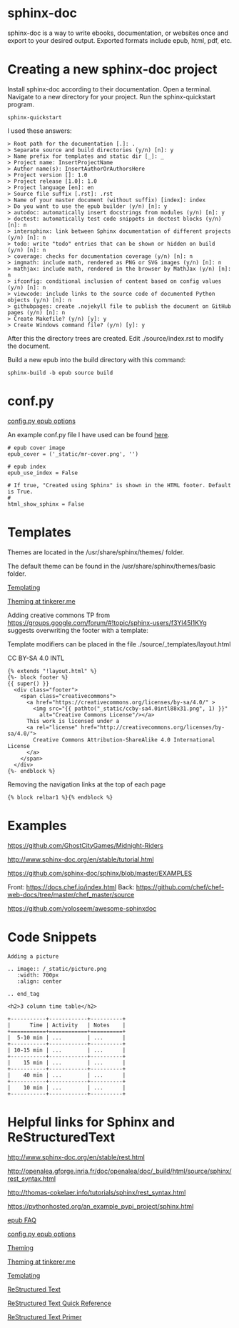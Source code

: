 # sphinx-doc
sphinx-doc is a way to write ebooks, documentation, or websites once and export to your desired output.  Exported formats include epub, html, pdf, etc.

# Creating a new sphinx-doc project

Install sphinx-doc according to their documentation.  Open a terminal.  Navigate to a new directory for your project.  Run the sphinx-quickstart program.

```sphinx-quickstart```

I used these answers:

```
> Root path for the documentation [.]: .
> Separate source and build directories (y/n) [n]: y
> Name prefix for templates and static dir [_]: _
> Project name: InsertProjectName
> Author name(s): InsertAuthorOrAuthorsHere
> Project version []: 1.0
> Project release [1.0]: 1.0
> Project language [en]: en
> Source file suffix [.rst]: .rst
> Name of your master document (without suffix) [index]: index
> Do you want to use the epub builder (y/n) [n]: y
> autodoc: automatically insert docstrings from modules (y/n) [n]: y
> doctest: automatically test code snippets in doctest blocks (y/n) [n]: n
> intersphinx: link between Sphinx documentation of different projects (y/n) [n]: n
> todo: write "todo" entries that can be shown or hidden on build (y/n) [n]: n
> coverage: checks for documentation coverage (y/n) [n]: n
> imgmath: include math, rendered as PNG or SVG images (y/n) [n]: n
> mathjax: include math, rendered in the browser by MathJax (y/n) [n]: n
> ifconfig: conditional inclusion of content based on config values (y/n) [n]: n
> viewcode: include links to the source code of documented Python objects (y/n) [n]: n
> githubpages: create .nojekyll file to publish the document on GitHub pages (y/n) [n]: n
> Create Makefile? (y/n) [y]: y
> Create Windows command file? (y/n) [y]: y
```

After this the directory trees are created.  Edit ./source/index.rst to modify the document.

Build a new epub into the build directory with this command:

```sphinx-build -b epub source build```

# conf.py

[config.py epub options](http://www.sphinx-doc.org/en/stable/config.html#options-for-epub-output)

An example conf.py file I have used can be found [here](https://github.com/GhostCityGames/Midnight-Riders/blob/master/source/conf.py).

```
# epub cover image
epub_cover = ('_static/mr-cover.png', '')

# epub index
epub_use_index = False

# If true, "Created using Sphinx" is shown in the HTML footer. Default is True.
#
html_show_sphinx = False
```

# Templates

Themes are located in the /usr/share/sphinx/themes/ folder.

The default theme can be found in the /usr/share/sphinx/themes/basic folder.

[Templating](http://www.sphinx-doc.org/en/stable/templating.html)

[Theming at tinkerer.me](http://tinkerer.me/doc/theming.html)

Adding creative commons
TP from https://groups.google.com/forum/#!topic/sphinx-users/f3Yl45l1KYg suggests overwriting the footer with a template:

Template modifiers can be placed in the file ./source/_templates/layout.html

CC BY-SA 4.0 INTL
```
{% extends "!layout.html" %}
{%- block footer %}
{{ super() }}
  <div class="footer">
    <span class="creativecommons">
      <a href="https://creativecommons.org/licenses/by-sa/4.0/" >
        <img src="{{ pathto("_static/ccby-sa4.0intl88x31.png", 1) }}"
          alt="Creative Commons License"/></a>
      This work is licensed under a
      <a rel="license" href="http://creativecommons.org/licenses/by-sa/4.0/">
        Creative Commons Attribution-ShareAlike 4.0 International License
      </a>
    </span>
  </div>
{%- endblock %}
```

Removing the navigation links at the top of each page

```
{% block relbar1 %}{% endblock %}
```

# Examples
https://github.com/GhostCityGames/Midnight-Riders

http://www.sphinx-doc.org/en/stable/tutorial.html

https://github.com/sphinx-doc/sphinx/blob/master/EXAMPLES

Front: https://docs.chef.io/index.html Back: https://github.com/chef/chef-web-docs/tree/master/chef_master/source

https://github.com/yoloseem/awesome-sphinxdoc


# Code Snippets

```
Adding a picture

.. image:: /_static/picture.png
   :width: 700px
   :align: center

.. end_tag

<h2>3 column time table</h2>

+-----------+------------+----------+
|      Time | Activity   | Notes    |
+===========+============+==========+
|  5-10 min | ...        | ...      |
+-----------+------------+----------+
| 10-15 min | ...        | ...      |
+-----------+------------+----------+
|    15 min | ...        | ...      |
+-----------+------------+----------+
|    40 min | ...        | ...      |
+-----------+------------+----------+
|    10 min | ...        | ...      |
+-----------+------------+----------+
```

# Helpful links for Sphinx and ReStructuredText

http://www.sphinx-doc.org/en/stable/rest.html

http://openalea.gforge.inria.fr/doc/openalea/doc/_build/html/source/sphinx/rest_syntax.html

http://thomas-cokelaer.info/tutorials/sphinx/rest_syntax.html

https://pythonhosted.org/an_example_pypi_project/sphinx.html

[epub FAQ](http://sphinx.readthedocs.io/en/latest/faq.html#epub-info)

[config.py epub options](http://www.sphinx-doc.org/en/stable/config.html#options-for-epub-output)

[Theming](http://www.sphinx-doc.org/en/stable/theming.html)

[Theming at tinkerer.me](http://tinkerer.me/doc/theming.html)

[Templating](http://www.sphinx-doc.org/en/stable/templating.html)

[ReStructured Text](http://docutils.sourceforge.net/rst.html)

[ReStructured Text Quick Reference](http://docutils.sourceforge.net/docs/user/rst/quickref.html)

[ReStructured Text Primer](http://docutils.sourceforge.net/docs/user/rst/quickstart.html)
